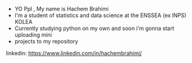 - YO Ppl , My name is Hachem Brahimi
- I'm a student of statistics and data science at the ENSSEA (ex INPS) KOLEA 
- Currently studying python on my own and soon i'm gonna start uploading mini
- projects to my repository




linkedin: https://www.linkedin.com/in/hachembrahimi/


